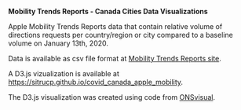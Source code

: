 <strong>Mobility Trends Reports - Canada Cities Data Visualizations</strong>

Apple Mobility Trends Reports data that contain relative volume of directions requests per country/region or city compared to a baseline volume on January 13th, 2020. 

Data is available as csv file format at <a href="https://www.apple.com/covid19/mobility/" target="blank">Mobility Trends Reports site</a>.

A D3.js vizualization is available at <a href="https://sitrucp.github.io/covid_canada_apple_mobility/">https://sitrucp.github.io/covid_canada_apple_mobility</a>. 

The D3.js visualization was created using code from <a href="https://github.com/ONSvisual/google-mobility-map">ONSvisual</a>.



